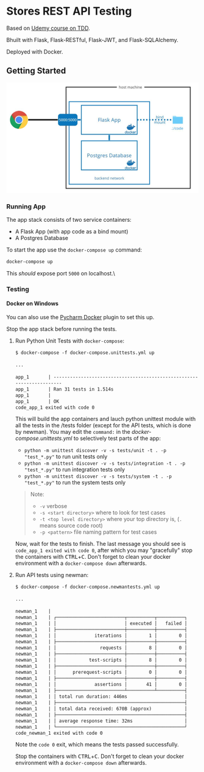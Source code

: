 # Stores REST API Testing

Based on [Udemy course on TDD](https://www.udemy.com/automated-software-testing-with-python).

Bhuilt with Flask, Flask-RESTful, Flask-JWT, and Flask-SQLAlchemy.

Deployed with Docker.

## Getting Started

![](images/app_stack_v1-0-2.JPG)

### Running App

The app stack consists of two service containers:

- A Flask App (with app code as a bind mount)
- A Postgres Database

To start the app use the `docker-compose up` command:

```bash
docker-compose up
```
    
This *should* expose port `5000` on localhost.\

### Testing

#### Docker on Windows

You can also use the [Pycharm Docker](https://www.jetbrains.com/help/idea/docker.html)
plugin to set this up.

Stop the app stack before running the tests.

1. Run Python Unit Tests with `docker-compose`:

    ```shell
    $ docker-compose -f docker-compose.unittests.yml up
    
    ...
    
    app_1       | ----------------------------------------------------------------------
    app_1       | Ran 31 tests in 1.514s
    app_1       |
    app_1       | OK
    code_app_1 exited with code 0
    ```
    
    This will build the app containers and lauch python unittest module with all
    the tests in the /tests folder (except for the API tests, which is done by 
    newman). You may edit the `command:` in the *docker-compose.unittests.yml*
    to selectively test parts of the app:
    
    - `python -m unittest discover -v -s tests/unit -t . -p "test_*.py"`
    to run unit tests only
    - `python -m unittest discover -v -s tests/integration -t . -p "test_*.py"`
    to run integration tests only
    - `python -m unittest discover -v -s tests/system -t . -p "test_*.py"`
    to run the system tests only
    
    > Note:
    > - `-v` verbose
    > - `-s <start directory>` where to look for test cases
    > - `-t <top level directory>` where your top directory is, (`.` means source code root)
    > - `-p <pattern>` file naming pattern for test cases
    
    Now, wait for the tests to finish. The last message you should see is
    `code_app_1 exited with code 0`, after which you may "gracefully" stop the
    containers with <kbd>CTRL</kbd>+<kbd>C</kbd>. Don't forget to clean your
    docker environment with a `docker-compose down` afterwards.

2. Run API tests using newman:
    
    ```shell
    $ docker-compose -f docker-compose.newmantests.yml up
    
    ...
    
    newman_1    |
    newman_1    | ┌─────────────────────────┬──────────┬──────────┐
    newman_1    | │                         │ executed │   failed │
    newman_1    | ├─────────────────────────┼──────────┼──────────┤
    newman_1    | │              iterations │        1 │        0 │
    newman_1    | ├─────────────────────────┼──────────┼──────────┤
    newman_1    | │                requests │        8 │        0 │
    newman_1    | ├─────────────────────────┼──────────┼──────────┤
    newman_1    | │            test-scripts │        8 │        0 │
    newman_1    | ├─────────────────────────┼──────────┼──────────┤
    newman_1    | │      prerequest-scripts │        0 │        0 │
    newman_1    | ├─────────────────────────┼──────────┼──────────┤
    newman_1    | │              assertions │       41 │        0 │
    newman_1    | ├─────────────────────────┴──────────┴──────────┤
    newman_1    | │ total run duration: 446ms                     │
    newman_1    | ├───────────────────────────────────────────────┤
    newman_1    | │ total data received: 670B (approx)            │
    newman_1    | ├───────────────────────────────────────────────┤
    newman_1    | │ average response time: 32ms                   │
    newman_1    | └───────────────────────────────────────────────┘
    code_newman_1 exited with code 0
    ```
    
    Note the `code 0` exit, which means the tests passed successfully.
    
    Stop the containers with <kbd>CTRL</kbd>+<kbd>C</kbd>. Don't forget to clean your
    docker environment with a `docker-compose down` afterwards.